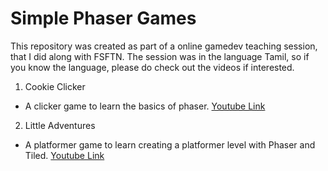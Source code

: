# Simple Phaser Games

This repository was created as part of a online gamedev teaching session, that I did along with FSFTN. The session was in the language Tamil, 
so if you know the language, please do check out the videos if interested.

1. Cookie Clicker
* A clicker game to learn the basics of phaser.
[Youtube Link](https://www.youtube.com/watch?v=Opw-LthMjQI "Cookie Clicker Tutorial")

2. Little Adventures
* A platformer game to learn creating a platformer level with Phaser and Tiled.
[Youtube Link](https://www.youtube.com/watch?v=hgGvDHy4WdY&t=1117s "Little Adventures Platformer Tutorial")

